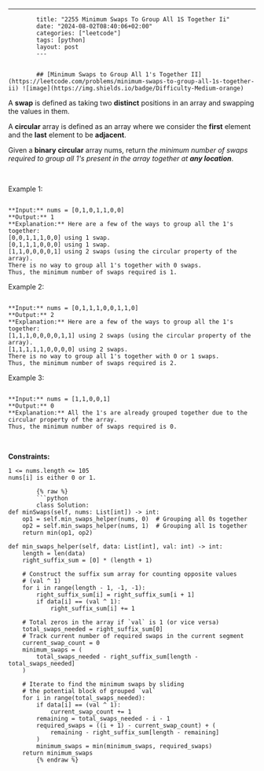 ---
            title: "2255 Minimum Swaps To Group All 1S Together Ii"
            date: "2024-08-02T08:40:06+02:00"
            categories: ["leetcode"]
            tags: [python]
            layout: post
            ---
            

            ## [Minimum Swaps to Group All 1's Together II](https://leetcode.com/problems/minimum-swaps-to-group-all-1s-together-ii) ![image](https://img.shields.io/badge/Difficulty-Medium-orange)

A **swap** is defined as taking two **distinct** positions in an array and swapping the values in them.

A **circular** array is defined as an array where we consider the **first** element and the **last** element to be **adjacent**.

Given a **binary** **circular** array nums, return *the minimum number of swaps required to group all *1*'s present in the array together at **any location***.

 

Example 1:

```

**Input:** nums = [0,1,0,1,1,0,0]
**Output:** 1
**Explanation:** Here are a few of the ways to group all the 1's together:
[0,0,1,1,1,0,0] using 1 swap.
[0,1,1,1,0,0,0] using 1 swap.
[1,1,0,0,0,0,1] using 2 swaps (using the circular property of the array).
There is no way to group all 1's together with 0 swaps.
Thus, the minimum number of swaps required is 1.

```

Example 2:

```

**Input:** nums = [0,1,1,1,0,0,1,1,0]
**Output:** 2
**Explanation:** Here are a few of the ways to group all the 1's together:
[1,1,1,0,0,0,0,1,1] using 2 swaps (using the circular property of the array).
[1,1,1,1,1,0,0,0,0] using 2 swaps.
There is no way to group all 1's together with 0 or 1 swaps.
Thus, the minimum number of swaps required is 2.

```

Example 3:

```

**Input:** nums = [1,1,0,0,1]
**Output:** 0
**Explanation:** All the 1's are already grouped together due to the circular property of the array.
Thus, the minimum number of swaps required is 0.

```

 

**Constraints:**

	1 <= nums.length <= 105
	nums[i] is either 0 or 1.

            {% raw %}
            ```python
            class Solution:
    def minSwaps(self, nums: List[int]) -> int:
        op1 = self.min_swaps_helper(nums, 0)  # Grouping all 0s together
        op2 = self.min_swaps_helper(nums, 1)  # Grouping all 1s together
        return min(op1, op2)

    def min_swaps_helper(self, data: List[int], val: int) -> int:
        length = len(data)
        right_suffix_sum = [0] * (length + 1)

        # Construct the suffix sum array for counting opposite values
        # (val ^ 1)
        for i in range(length - 1, -1, -1):
            right_suffix_sum[i] = right_suffix_sum[i + 1]
            if data[i] == (val ^ 1):
                right_suffix_sum[i] += 1

        # Total zeros in the array if `val` is 1 (or vice versa)
        total_swaps_needed = right_suffix_sum[0]
        # Track current number of required swaps in the current segment
        current_swap_count = 0
        minimum_swaps = (
            total_swaps_needed - right_suffix_sum[length - total_swaps_needed]
        )

        # Iterate to find the minimum swaps by sliding
        # the potential block of grouped `val`
        for i in range(total_swaps_needed):
            if data[i] == (val ^ 1):
                current_swap_count += 1
            remaining = total_swaps_needed - i - 1
            required_swaps = ((i + 1) - current_swap_count) + (
                remaining - right_suffix_sum[length - remaining]
            )
            minimum_swaps = min(minimum_swaps, required_swaps)
        return minimum_swaps
            {% endraw %}
            